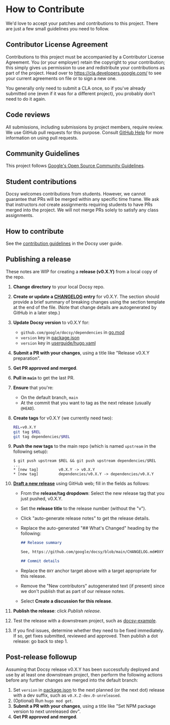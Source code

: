 <!-- cSpell:ignore docsy hugo userguide -->

# How to Contribute

We'd love to accept your patches and contributions to this project. There are
just a few small guidelines you need to follow.

## Contributor License Agreement

Contributions to this project must be accompanied by a Contributor License
Agreement. You (or your employer) retain the copyright to your contribution;
this simply gives us permission to use and redistribute your contributions as
part of the project. Head over to <https://cla.developers.google.com/> to see
your current agreements on file or to sign a new one.

You generally only need to submit a CLA once, so if you've already submitted one
(even if it was for a different project), you probably don't need to do it
again.

## Code reviews

All submissions, including submissions by project members, require review. We
use GitHub pull requests for this purpose. Consult
[GitHub Help](https://help.github.com/articles/about-pull-requests/) for more
information on using pull requests.

## Community Guidelines

This project follows
[Google's Open Source Community Guidelines](https://opensource.google.com/conduct/).

## Student contributions

Docsy welcomes contributions from students. However, we cannot guarantee that
PRs will be merged within any specific time frame. We ask that instructors _not_
create assignments requiring students to have PRs merged into the project. We
will not merge PRs solely to satisfy any class assignments.

## How to contribute

See the [contribution guidelines][] in the Docsy user guide.

## Publishing a release

These notes are WIP for creating a **release (v0.X.Y)** from a local copy of the
repo.

1.  **Change directory** to your local Docsy repo.
2.  **Create or update a [CHANGELOG](CHANGELOG.md) entry** for v0.X.Y. The
    section should provide a brief summary of breaking changes using the section
    template at the end of the file. (Note that change details are autogenerated
    by GitHub in a later step.)
3.  **Update Docsy version** to v0.X.Y for:
    - `github.com/google/docsy/dependencies` in [go.mod](go.mod)
    - `version` key in [package.json](package.json)
    - `version` key in [userguide/hugo.yaml][]
4.  **Submit a PR with your changes**, using a title like "Release v0.X.Y
    preparation".
5.  **Get PR approved and merged**.
6.  **Pull in `main`** to get the last PR.
7.  **Ensure** that you're:
    - On the default branch, `main`
    - At the commit that you want to tag as the next release (usually `@HEAD`).
8.  **Create tags** for v0.X.Y (we currently need two):

    ```sh
    REL=v0.X.Y
    git tag $REL
    git tag dependencies/$REL
    ```

9.  **Push the new tags** to the main repo (which is named `upstream` in the
    following setup):

    ```console
    $ git push upstream $REL && git push upstream dependencies/$REL
    ...
    * [new tag]         v0.X.Y -> v0.X.Y
    * [new tag]         dependencies/v0.X.Y -> dependencies/v0.X.Y
    ```

10. **[Draft a new release][]** using GitHub web; fill in the fields as follows:

    - From the **release/tag dropdown**: Select the new release tag that you
      just pushed, v0.X.Y.
    - Set the **release title** to the release number (without the "v").
    - Click "auto-generate release notes" to get the release details.
    - Replace the auto-generated "## What's Changed" heading by the following:

      ```markdown
      ## Release summary

      See, https://github.com/google/docsy/blob/main/CHANGELOG.md#0XY

      ## Commit details
      ```

    - Replace the `0XY` anchor target above with a target appropriate for this
      release.
    - Remove the "New contributors" autogenerated text (if present) since we
      don't publish that as part of our release notes.
    - Select **Create a discussion for this release**.

11. **Publish the release**: click _Publish release_.
12. Test the release with a downstream project, such as [docsy-example].
13. If you find issues, determine whether they need to be fixed immediately. If
    so, get fixes submitted, reviewed and approved. Then publish a dot release:
    go back to step 1.

## Post-release followup

Assuming that Docsy release v0.X.Y has been successfully deployed and use by at
least one downstream project, then perform the following actions before any
further changes are merged into the default branch:

1. Set `version` in [package.json](package.json) to the next planned (or the
   next dot) release with a dev suffix, such as `v0.X.Z-dev.0-unreleased`.
2. (Optional) Run `hugo mod get`.
3. **Submit a PR with your changes**, using a title like "Set NPM package
   version to next unreleased dev".
4. **Get PR approved and merged**.

[contribution guidelines]: https://www.docsy.dev/docs/contribution-guidelines/
[Draft a new release]: https://github.com/google/docsy/releases/new
[docsy-example]: https://github.com/google/docsy-example
[userguide/hugo.yaml]: userguide/hugo.yaml
